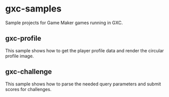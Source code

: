 # gxc-samples
Sample projects for Game Maker games running in GXC.

## gxc-profile
This sample shows how to get the player profile data and render the circular profile image.

## gxc-challenge
This sample shows how to parse the needed query parameters and submit scores for challenges.
